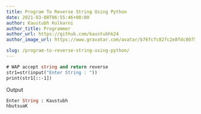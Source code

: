 ```yaml
---
title: Program To Reverse String Using Python
date: 2021-03-08T06:55:46+00:00
author: Kaustubh Kulkarni
author_title: Programmer
author_url: https://github.com/kaustubhk24
author_image_url: https://www.gravatar.com/avatar/b76fcfc82fc2e8fdc8075636f1735f61?s=200

slug: /program-to-reverse-string-using-python/
---
```

```vb title="file.vb"
# WAP accept string and return reverse
str1=str(input("Enter String : "))
print(str1[::-1])

```

Output

```vb title="file.vb"
Enter String : Kaustubh
hbutsuaK

```